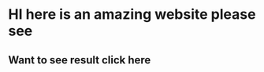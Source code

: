 <h1>HI here is an amazing website please see</h1>
<h2>Want to see result click here</h2> <a href="moderngolf.freewebhostmost.com"></a> 
